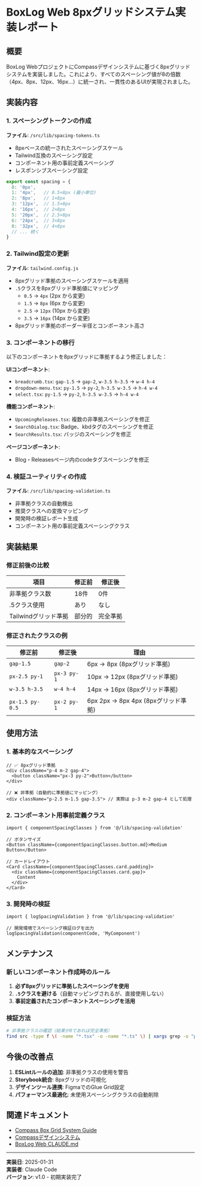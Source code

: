 # BoxLog Web 8pxグリッドシステム実装レポート

## 概要

BoxLog WebプロジェクトにCompassデザインシステムに基づく8pxグリッドシステムを実装しました。これにより、すべてのスペーシング値が8の倍数（4px、8px、12px、16px...）に統一され、一貫性のあるUIが実現されました。

## 実装内容

### 1. スペーシングトークンの作成

**ファイル**: `/src/lib/spacing-tokens.ts`

- 8pxベースの統一されたスペーシングスケール
- Tailwind互換のスペーシング設定
- コンポーネント用の事前定義スペーシング
- レスポンシブスペーシング設定

```typescript
export const spacing = {
  0: '0px',
  1: '4px',   // 0.5×8px (最小単位)
  2: '8px',   // 1×8px
  3: '12px',  // 1.5×8px
  4: '16px',  // 2×8px
  5: '20px',  // 2.5×8px
  6: '24px',  // 3×8px
  8: '32px',  // 4×8px
  // ... 続く
}
```

### 2. Tailwind設定の更新

**ファイル**: `tailwind.config.js`

- 8pxグリッド準拠のスペーシングスケールを適用
- `.5`クラスを8pxグリッド準拠値にマッピング
  - `0.5` → `4px` (2px から変更)
  - `1.5` → `8px` (6px から変更)
  - `2.5` → `12px` (10px から変更)
  - `3.5` → `16px` (14px から変更)
- 8pxグリッド準拠のボーダー半径とコンポーネント高さ

### 3. コンポーネントの移行

以下のコンポーネントを8pxグリッドに準拠するよう修正しました：

**UIコンポーネント**:
- `breadcrumb.tsx`: `gap-1.5` → `gap-2`, `w-3.5 h-3.5` → `w-4 h-4`
- `dropdown-menu.tsx`: `py-1.5` → `py-2`, `h-3.5 w-3.5` → `h-4 w-4`
- `select.tsx`: `py-1.5` → `py-2`, `h-3.5 w-3.5` → `h-4 w-4`

**機能コンポーネント**:
- `UpcomingReleases.tsx`: 複数の非準拠スペーシングを修正
- `SearchDialog.tsx`: Badge、kbdタグのスペーシングを修正
- `SearchResults.tsx`: バッジのスペーシングを修正

**ページコンポーネント**:
- Blog・Releasesページ内のcodeタグスペーシングを修正

### 4. 検証ユーティリティの作成

**ファイル**: `/src/lib/spacing-validation.ts`

- 非準拠クラスの自動検出
- 推奨クラスへの変換マッピング
- 開発時の検証レポート生成
- コンポーネント用の事前定義スペーシングクラス

## 実装結果

### 修正前後の比較

| 項目 | 修正前 | 修正後 |
|------|--------|--------|
| 非準拠クラス数 | 18件 | 0件 |
| .5クラス使用 | あり | なし |
| Tailwindグリッド準拠 | 部分的 | 完全準拠 |

### 修正されたクラスの例

| 修正前 | 修正後 | 理由 |
|--------|--------|------|
| `gap-1.5` | `gap-2` | 6px → 8px (8pxグリッド準拠) |
| `px-2.5 py-1` | `px-3 py-1` | 10px → 12px (8pxグリッド準拠) |
| `w-3.5 h-3.5` | `w-4 h-4` | 14px → 16px (8pxグリッド準拠) |
| `px-1.5 py-0.5` | `px-2 py-1` | 6px 2px → 8px 4px (8pxグリッド準拠) |

## 使用方法

### 1. 基本的なスペーシング

```tsx
// ✅ 8pxグリッド準拠
<div className="p-4 m-2 gap-4">
  <button className="px-3 py-2">Button</button>
</div>

// ❌ 非準拠（自動的に準拠値にマッピング）
<div className="p-2.5 m-1.5 gap-3.5"> // 実際は p-3 m-2 gap-4 として処理
```

### 2. コンポーネント用事前定義クラス

```tsx
import { componentSpacingClasses } from '@/lib/spacing-validation'

// ボタンサイズ
<Button className={componentSpacingClasses.button.md}>Medium Button</Button>

// カードレイアウト
<Card className={componentSpacingClasses.card.padding}>
  <div className={componentSpacingClasses.card.gap}>
    Content
  </div>
</Card>
```

### 3. 開発時の検証

```tsx
import { logSpacingValidation } from '@/lib/spacing-validation'

// 開発環境でスペーシング検証ログを出力
logSpacingValidation(componentCode, 'MyComponent')
```

## メンテナンス

### 新しいコンポーネント作成時のルール

1. **必ず8pxグリッドに準拠したスペーシングを使用**
2. **`.5`クラスを避ける**（自動マッピングされるが、直接使用しない）
3. **事前定義されたコンポーネントスペーシングを活用**

### 検証方法

```bash
# 非準拠クラスの確認（結果が0であれば完全準拠）
find src -type f \( -name "*.tsx" -o -name "*.ts" \) | xargs grep -o "p-[0-9]*\.5\|m-[0-9]*\.5\|gap-[0-9]*\.5\|w-[0-9]*\.5\|h-[0-9]*\.5\|size-[0-9]*\.5" | wc -l
```

## 今後の改善点

1. **ESLintルールの追加**: 非準拠クラスの使用を警告
2. **Storybook統合**: 8pxグリッドの可視化
3. **デザインツール連携**: FigmaでのGlue Grid設定
4. **パフォーマンス最適化**: 未使用スペーシングクラスの自動削除

## 関連ドキュメント

- [Compass 8px Grid System Guide](/compass/02-app-specific/docs/theming/8px-grid-system.md)
- [Compassデザインシステム](/compass/01-shared/design-system/)
- [BoxLog Web CLAUDE.md](/CLAUDE.md)

---

**実装日**: 2025-01-31  
**実装者**: Claude Code  
**バージョン**: v1.0 - 初期実装完了